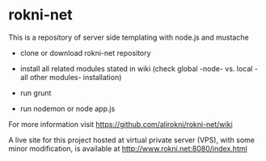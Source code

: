 rokni-net
=========

This is a repository of server side templating with node.js and mustache

 * clone or download rokni-net repository 

 * install all related modules stated in wiki (check global -node- vs. local -all other modules- installation)

 * run grunt

 * run nodemon or node app.js

For more information visit https://github.com/alirokni/rokni-net/wiki

A live site for this project hosted at virtual private server (VPS), with some minor modification, is available at http://www.rokni.net:8080/index.html
